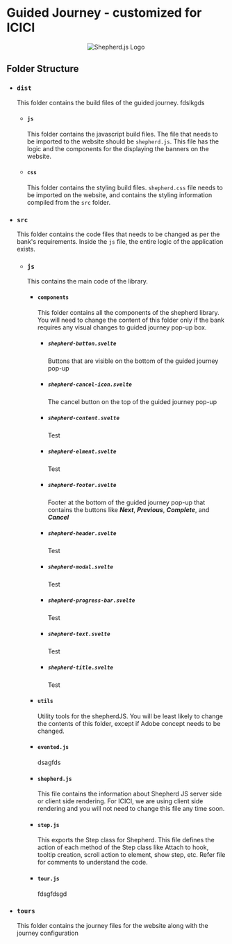 # Guided Journey - customized for ICICI

<p align="center">
  <img 
    alt="Shepherd.js Logo"
    src="https://i.imgur.com/cowwtSX.png"/>
</p>

## Folder Structure
- ### `dist`
    This folder contains the build files of the guided journey.
    fdslkgds
    - #### `js`
        This folder contains the javascript build files. The file that needs to be imported to the website should be `shepherd.js`. This file has the logic and the components for the displaying the banners on the website. 
    - #### `css`
        This folder contains the styling build files. `shepherd.css` file needs to be imported on the website, and contains the styling information compiled from the `src` folder. 

- ### `src`
    This folder contains the code files that needs to be changed as per the bank's requirements. Inside the `js` file, the entire logic of the application exists.
    - ### `js`
        This contains the main code of the library.
        - #### `components`
            This folder contains all the components of the shepherd library. You will need to change the content of this folder only if the bank requires any visual changes to guided journey pop-up box.
            - ##### `shepherd-button.svelte`
                Buttons that are visible on the bottom of the guided journey pop-up
            - ##### `shepherd-cancel-icon.svelte`
                The cancel button on the top of the guided journey pop-up
            - ##### `shepherd-content.svelte`
                Test
            - ##### `shepherd-elment.svelte`
                Test
            - ##### `shepherd-footer.svelte`
                Footer at the bottom of the guided journey pop-up that contains the buttons like **_Next_**, **_Previous_**, **_Complete_**, and **_Cancel_**
            - ##### `shepherd-header.svelte`
                Test
            - ##### `shepherd-modal.svelte`
                Test
            - ##### `shepherd-progress-bar.svelte`
                Test
            - ##### `shepherd-text.svelte`
                Test
            - ##### `shepherd-title.svelte`
                Test
        - #### `utils`
            Utility tools for the shepherdJS. You will be least likely to change the contents of this folder, except if Adobe concept needs to be changed. 
        - #### `evented.js`
            dsagfds
        - #### `shepherd.js`
            This file contains the information about Shepherd JS server side or client side rendering. For ICICI, we are using client side rendering and you will not need to change this file any time soon.
        - #### `step.js`
            This exports the Step class for Shepherd. This file defines the action of each method of the Step class like Attach to hook, tooltip creation, scroll action to element, show step, etc. Refer file for comments to understand the code. 
        - #### `tour.js`
            fdsgfdsgd

- ### `tours`
    This folder contains the journey files for the website along with the journey configuration 

